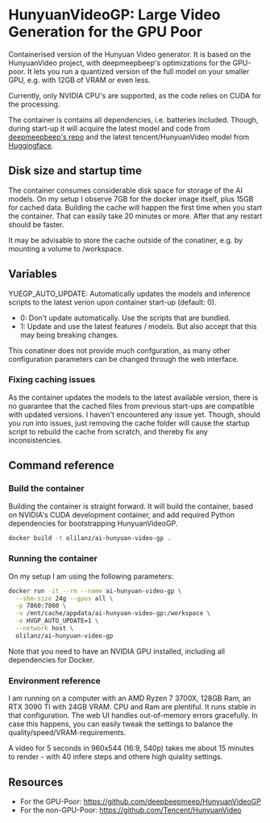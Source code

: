 # HunyuanVideoGP: Large Video Generation for the GPU Poor

Containerised version of the Hunyuan Video generator. It is based on the HunyuanVideo project, with deepmeepbeep's optimizations for the GPU-poor. It lets you run a quantized version of the full model on your smaller GPU, e.g. with 12GB of VRAM or even less.

Currently, only NVIDIA CPU's are supported, as the code relies on CUDA for the processing. 

The container is contains all dependencies, i.e. batteries included. Though, during start-up it will acquire the latest model and code from [deepmeepbeep's repo](https://github.com/deepbeepmeep/HunyuanVideoGP) and the latest tencent/HunyuanVideo model from [Huggingface](https://huggingface.co/tencent/HunyuanVideo). 

## Disk size and startup time

The container consumes considerable disk space for storage of the AI models. On my setup I observe 7GB for the docker image itself, plus 15GB for cached data. Building the cache will happen the first time when you start the container. That can easily take 20 minutes or more. After that any restart should be faster.

It may be advisable to store the cache outside of the conatiner, e.g. by mounting a volume to /workspace.

## Variables

YUEGP_AUTO_UPDATE: Automatically updates the models and inference scripts to the latest verion upon container start-up (default: 0).
 - 0: Don't update automatically. Use the scripts that are bundled.
 - 1: Update and use the latest features / models. But also accept that this may being breaking changes.

This conatiner does not provide much confguration, as many other configuration parameters can be changed through the web interface.

### Fixing caching issues

As the container updates the models to the latest available version, there is no guarantee that the cached files from previous start-ups are compatible with updated versions. I haven't encountered any issue yet. Though, should you run into issues, just removing the cache folder will cause the startup script to rebuild the cache from scratch, and thereby fix any inconsistencies.

## Command reference

### Build the container

Building the container is straight forward. It will build the container, based on NVIDIA's CUDA development container, and add required Python dependencies for bootstrapping HunyuanVideoGP. 

```bash
docker build -t olilanz/ai-hunyuan-video-gp .
```

### Running the container

On my setup I am using the following parameters: 

```bash
docker run -it --rm --name ai-hunyuan-video-gp \
  --shm-size 24g --gpus all \
  -p 7860:7860 \
  -v /mnt/cache/appdata/ai-hunyuan-video-gp:/workspace \
  -e HVGP_AUTO_UPDATE=1 \
  --network host \
  olilanz/ai-hunyuan-video-gp
```
Note that you need to have an NVIDIA GPU installed, including all dependencies for Docker.

### Environment reference

I am running on a computer with an AMD Ryzen 7 3700X, 128GB Ram, an RTX 3090 TI with 24GB VRAM. CPU and Ram are plentiful. It runs stable in that configuration. The web UI handles out-of-memory errors gracefully. In case this happens, you can easily tweak the settings to balance the quality/speed/VRAM-requirements.

A video for 5 seconds in 960x544 (16:9, 540p) takes me about 15 minutes to render - with 40 infere steps and othere high quiality settings. 

## Resources
* For the GPU-Poor: https://github.com/deepbeepmeep/HunyuanVideoGP
* For the non-GPU-Poor: https://github.com/Tencent/HunyuanVideo

